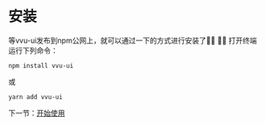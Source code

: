 # 安装
等vvu-ui发布到npm公网上，就可以通过一下的方式进行安装了👌🏻
☝🏻
打开终端运行下列命令：

```
npm install vvu-ui
```

或

```
yarn add vvu-ui
```

下一节：[开始使用](#/doc/get-started)